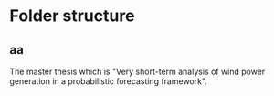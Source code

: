 # Folder structure

## aa
The master thesis which is "Very short-term analysis of wind power generation in a probabilistic forecasting framework". 
